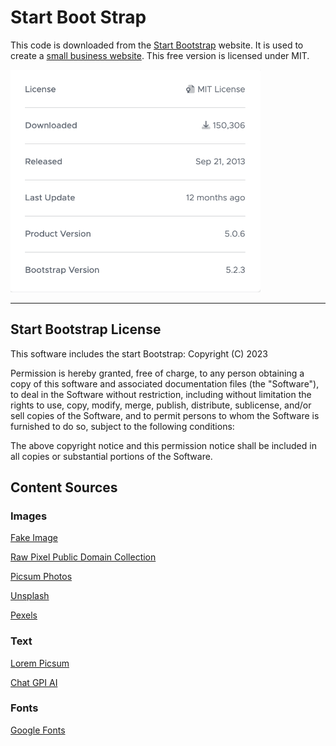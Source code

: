 # Start Boot Strap

This code is downloaded from the [Start Bootstrap](https://startbootstrap.com/) website. It is used to create a [small business website](https://startbootstrap.com/template/small-business).  This free version is licensed under MIT.

<img src="./license.png" width="400" height="auto" alt="Start Bootstrap Small Business Template License Info">
<hr>

## Start Bootstrap License
This software includes the start Bootstrap: Copyright (C) 2023 

Permission is hereby granted, free of charge, to any person obtaining a copy of this software and associated documentation files (the "Software"), to deal in the Software without restriction, including without limitation the rights to use, copy, modify, merge, publish, distribute, sublicense, and/or sell copies of the Software, and to permit persons to whom the Software is furnished to do so, subject to the following conditions:

The above copyright notice and this permission notice shall be included in all copies or substantial portions of the Software.

## Content Sources

### Images

[Fake Image](https://betterplaceholder.com/)

[Raw Pixel Public Domain Collection](https://www.rawpixel.com/public-domain/rawpixel-collection)

[Picsum Photos](https://picsum.photos/) 

[Unsplash](https://unsplash.com/)

[Pexels](https://www.pexels.com/)

### Text

[Lorem Picsum](https://loremipsum.io/)

[Chat GPI AI](https://chatgpt.com/)

### Fonts

[Google Fonts](https://fonts.google.com/)
